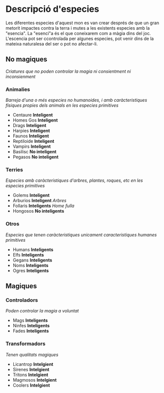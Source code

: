 # Descripció d'especies

Les diferentes especies d'aquest mon es van crear després de que un gran metorit impactes contra la terra i mutes a les existents especies amb la "esencia". La "esenci"a és el que coneixarem com a màgia dins del joc. L'escencia pot ser ccontrolada per algunes especies, pot venir dins de la mateixa naturalesa del ser o pot no afectar-li.

## No magiques 

*Criatures que no poden controlar la magia ni consientment ni  inconsienment*

### Animalies

*Barreja d'una o més especies no humanoides, i amb caràcteristiques físiques propies dels animals en les especies primitives*
  - Centaure **Inteligent** 
  - Homes Gos **Inteligent** 
  - Drags **Inteligent** 
  - Harpies **Inteligent** 
  - Faunos **Inteligent** 
  - Reptiloide **Inteligent** 
  - Vampirs **Inteligent** 
  - Basilisc **No inteligent** 
  - Pegasos **No inteligent** 

### Terries 

*Especies amb caràcteristiques d'arbres, plantes, roques, etc en les especies primitives*
  - Golems **Inteligent**
  - Arburios **Inteligent** *Arbres*
  - Follaris **Inteligents** *Home fulla*
  - Hongosos **No inteligents**

### Otros

*Especies que tenen caràcteristiques unicament caracteristiques humanes primitives*
  - Humans **Inteligents** 
  - Elfs **Inteligents** 
  - Gegans **Inteligents** 
  - Noms **Inteligents** 
  - Ogres **Inteligents**

## Magiques

### Controladors

*Poden controlar la magia a voluntat*
  - Mags **Inteligents**
  - Ninfes **Inteligents**
  - Fades **Inteligents**

### Transformadors

*Tenen qualitats magiques*
  - Licantrop **Intelgient**
  - Sirenes **Intelgient**
  - Tritons **Intelgient**
  - Magmosos **Intelgient**
  - Coolers **Intelgient**
